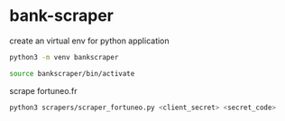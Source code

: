 # bank-scraper


create an virtual env for python application

```bash
python3 -m venv bankscraper

source bankscraper/bin/activate
```

scrape fortuneo.fr

```bash
python3 scrapers/scraper_fortuneo.py <client_secret> <secret_code>
```